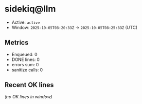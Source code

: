 # sidekiq@llm

- Active: `active`
- Window: `2025-10-05T08:20:33Z` → `2025-10-05T08:25:33Z` (UTC)

## Metrics
- Enqueued: 0
- DONE lines: 0
- errors sum: 0
- sanitize calls: 0

## Recent OK lines
_(no OK lines in window)_
